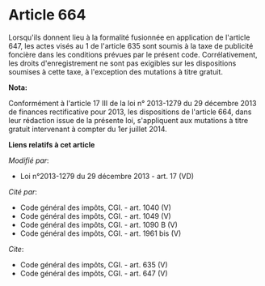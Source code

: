 # Article 664

Lorsqu'ils donnent lieu à la formalité fusionnée en application de l'article 647, les actes visés au 1 de l'article 635 sont
soumis à la taxe de publicité foncière dans les conditions prévues par le présent code. Corrélativement, les droits
d'enregistrement ne sont pas exigibles sur les dispositions soumises à cette taxe, à l'exception des mutations à titre
gratuit.

**Nota:**

Conformément à l'article 17 III de la loi n° 2013-1279 du 29 décembre  2013 de finances rectificative pour 2013, les
dispositions de l'article  664, dans leur rédaction issue de la présente loi, s'appliquent aux  mutations à titre gratuit
intervenant à compter du 1er juillet 2014.

**Liens relatifs à cet article**

_Modifié par_:

  - Loi n°2013-1279 du 29 décembre 2013 - art. 17 (VD)

_Cité par_:

  - Code général des impôts, CGI. - art. 1040 (V)
  - Code général des impôts, CGI. - art. 1049 (V)
  - Code général des impôts, CGI. - art. 1090 B (V)
  - Code général des impôts, CGI. - art. 1961 bis (V)

_Cite_:

  - Code général des impôts, CGI. - art. 635 (V)
  - Code général des impôts, CGI. - art. 647 (V)

